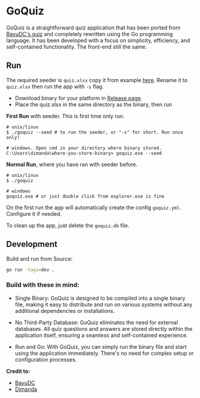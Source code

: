 # GoQuiz
GoQuiz is a straightforward quiz application that has been ported from [BayuDC's quiz](https://github.com/bayudc/quiz) and completely rewritten using the Go programming language. It has been developed with a focus on simplicity, efficiency, and self-contained functionality. The front-end still the same.

## Run
The required seeder is `quiz.xlsx` copy it from example [here](https://raw.githubusercontent.com/9d4/goquiz/main/quiz.example.xlsx). Rename it to `quiz.xlsx` then run the app with `-s` flag.

- Download binary for your platform in [Release page](https://github.com/9d4/goquiz/releases).
- Place the quiz.xlsx in the same directory as the binary, then run

**First Run** with seeder. This is first time only run.
```shell
# unix/linux
$ ./goquiz --seed # to run the seeder, or "-s" for short. Run once only!

# windows. Open cmd in your directory where binary stored.
C:\Users\dimanda\where-you-store-binary> goquiz.exe --seed
```

**Normal Run**, where you have ran with seeder before. 
```shell
# unix/linux
$ ./goquiz

# windows
goquiz.exe # or just double click from explorer.exe is fine
```

On the first run the app will automatically create the config `goquiz.yml`. Configure it if needed.

To clean up the app, just delete the `goquiz.db` file.


## Development
Build and run from Source:
```bash
go run -tags=dev .
```

### Build with these in mind:
- Single Binary: GoQuiz is designed to be compiled into a single binary file, making it easy to distribute and run on various systems without any additional dependencies or installations.

- No Third-Party Database: GoQuiz eliminates the need for external databases. All quiz questions and answers are stored directly within the application itself, ensuring a seamless and self-contained experience.

- Run and Go: With GoQuiz, you can simply run the binary file and start using the application immediately. There's no need for complex setup or configuration processes.

**Credit to:**

- [BayuDC](https://github.com/bayudc)
- [Dimanda](https://github.com/9d4)
